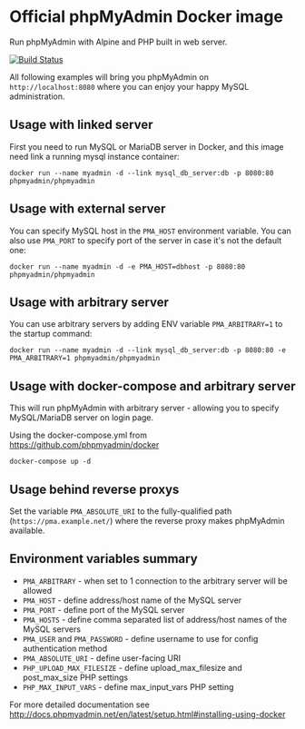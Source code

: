 # Official phpMyAdmin Docker image

Run phpMyAdmin with Alpine and PHP built in web server.

[![Build Status](https://travis-ci.org/phpmyadmin/docker.svg?branch=master)](https://travis-ci.org/phpmyadmin/docker)

All following examples will bring you phpMyAdmin on `http://localhost:8080`
where you can enjoy your happy MySQL administration.


## Usage with linked server

First you need to run MySQL or MariaDB server in Docker, and this image need
link a running mysql instance container:

```
docker run --name myadmin -d --link mysql_db_server:db -p 8080:80 phpmyadmin/phpmyadmin
```

## Usage with external server

You can specify MySQL host in the `PMA_HOST` environment variable. You can also
use `PMA_PORT` to specify port of the server in case it's not the default one:

```
docker run --name myadmin -d -e PMA_HOST=dbhost -p 8080:80 phpmyadmin/phpmyadmin
```

## Usage with arbitrary server

You can use arbitrary servers by adding ENV variable `PMA_ARBITRARY=1` to the startup command:

```
docker run --name myadmin -d --link mysql_db_server:db -p 8080:80 -e PMA_ARBITRARY=1 phpmyadmin/phpmyadmin
```

## Usage with docker-compose and arbitrary server

This will run phpMyAdmin with arbitrary server - allowing you to specify MySQL/MariaDB
server on login page.

Using the docker-compose.yml from https://github.com/phpmyadmin/docker

```
docker-compose up -d
```

## Usage behind reverse proxys
Set the variable ``PMA_ABSOLUTE_URI`` to the fully-qualified path (``https://pma.example.net/``) where the reverse proxy makes phpMyAdmin available.

## Environment variables summary

* ``PMA_ARBITRARY`` - when set to 1 connection to the arbitrary server will be allowed
* ``PMA_HOST`` - define address/host name of the MySQL server
* ``PMA_PORT`` - define port of the MySQL server
* ``PMA_HOSTS`` - define comma separated list of address/host names of the MySQL servers
* ``PMA_USER`` and ``PMA_PASSWORD`` - define username to use for config authentication method
* ``PMA_ABSOLUTE_URI`` - define user-facing URI
* ``PHP_UPLOAD_MAX_FILESIZE`` - define upload_max_filesize and post_max_size PHP settings
* ``PHP_MAX_INPUT_VARS`` - define max_input_vars PHP setting 

For more detailed documentation see http://docs.phpmyadmin.net/en/latest/setup.html#installing-using-docker
